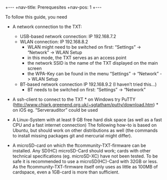+---
+nav-title: Prerequesites
+nav-pos: 1
+---

To follow this guide, you need 

* A network connection to the TXT:
    * USB-based network connection: IP 192.168.7.2
    * WLAN connection: IP 192.168.8.2
        * WLAN might need to be switched on first: “Settings” -> “Network” -> WLAN Setup
        * in this mode, the TXT serves as an access point
        * the network SSID is the name of the TXT displayed on the main screen
        * the WPA-Key can be found in the menu “Settings” -> “Network” -> WLAN Setup
    * BT-based network connection IP 192.168.9.2 (I haven’t tried this…)
        * BT needs to be switched on first: “Settings” -> “Network”

* A ssh-client to connect to the TXT
        * on Windows try PuTTY (http://www.chiark.greenend.org.uk/~sgtatham/putty/download.htm)
        * on iOS eg. “Serverauditor” could be used

* A Linux-System with at least 9 GB free hard disk space (as well as a fast CPU and a fast internet connection)
    The following how-to is based on Ubuntu, but should work on other distributions as well (the commands to install missing packages git and mercurial might differ).

* A microSD-card on which the ftcommunity-TXT-firmware can be installed. Any SD(HC) microSD-Card should work; cards with other technical specifications (eg. microSD-XC) have not been tested. To  be safe it is recommended to use a microSD(HC)-Card with 32GB or less.
    As the ftcommunity-TXT-firmware itself only uses as little as 100MB of cardspace, even a 1GB-card is more than sufficient.
